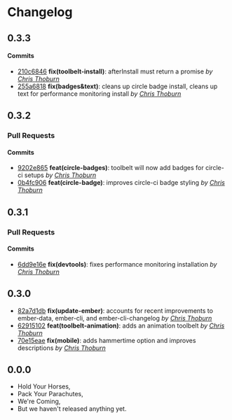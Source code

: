 Changelog
=========

## 0.3.3

#### Commits

- [210c6846](https://github.com/runspired/ember-cli-toolbelts/commit/210c68462c63f93173da89f1ca69ff16c9667b39) **fix(toolbelt-install)**: afterInstall must return a promise *by [Chris Thoburn](https://github.com/runspired)*
- [255a6818](https://github.com/runspired/ember-cli-toolbelts/commit/255a6818165a47e2e921bf02682a182527a34188) **fix(badges&text)**: cleans up circle badge install, cleans up text for performance monitoring install *by [Chris Thoburn](https://github.com/runspired)*

## 0.3.2

### Pull Requests


#### Commits

- [9202e865](https://github.com/runspired/ember-cli-toolbelts/commit/9202e8651c0fd5b52e2e8f695d02fcc3b55bab0e) **feat(circle-badges)**: toolbelt will now add badges for circle-ci setups *by [Chris Thoburn](https://github.com/runspired)*
- [0b4fc906](https://github.com/runspired/ember-cli-toolbelts/commit/0b4fc906490e377bb5ffce884aa437e3d4cb0bf5) **feat(circle-badge)**: improves circle-ci badge styling *by [Chris Thoburn](https://github.com/runspired)*

## 0.3.1

### Pull Requests


#### Commits

- [6dd9e16e](https://github.com/runspired/ember-cli-toolbelts/commit/6dd9e16ea253cf52a661e04d6b47971558e5c3e7) **fix(devtools)**: fixes performance monitoring installation *by [Chris Thoburn](https://github.com/runspired)*

## 0.3.0

- [82a7d1db](https://github.com/runspired/ember-cli-toolbelts/commit/82a7d1db0b30e097b9fcbfc13a3e987481808cc8) **fix(update-ember)**: accounts for recent improvements to ember-data, ember-cli, and ember-cli-changelog *by [Chris Thoburn](https://github.com/runspired)*
- [62915102](https://github.com/runspired/ember-cli-toolbelts/commit/629151021e7483db887cf242cba1529f17082690) **feat(toolbelt-animation)**: adds an animation toolbelt *by [Chris Thoburn](https://github.com/runspired)*
- [70e15eae](https://github.com/runspired/ember-cli-toolbelts/commit/70e15eae3daccaa47fea2b780e10f0bfbd1e97be) **fix(mobile)**: adds hammertime option and improves descriptions *by [Chris Thoburn](https://github.com/runspired)*

## 0.0.0

- Hold Your Horses,
- Pack Your Parachutes,
- We're Coming,
- But we haven't released anything yet.
